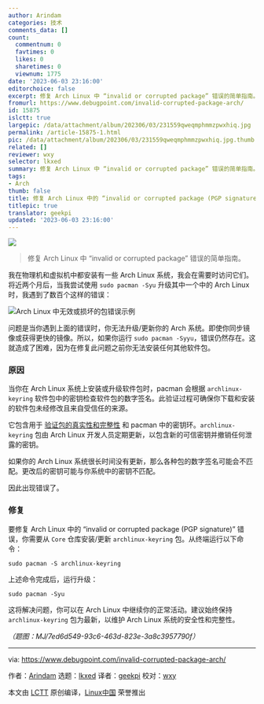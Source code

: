 ```yaml
---
author: Arindam
categories: 技术
comments_data: []
count:
  commentnum: 0
  favtimes: 0
  likes: 0
  sharetimes: 0
  viewnum: 1775
date: '2023-06-03 23:16:00'
editorchoice: false
excerpt: 修复 Arch Linux 中 “invalid or corrupted package” 错误的简单指南。
fromurl: https://www.debugpoint.com/invalid-corrupted-package-arch/
id: 15875
islctt: true
largepic: /data/attachment/album/202306/03/231559qweqmphmmzpwxhiq.jpg
permalink: /article-15875-1.html
pic: /data/attachment/album/202306/03/231559qweqmphmmzpwxhiq.jpg.thumb.jpg
related: []
reviewer: wxy
selector: lkxed
summary: 修复 Arch Linux 中 “invalid or corrupted package” 错误的简单指南。
tags:
- Arch
thumb: false
title: 修复 Arch Linux 中的 “invalid or corrupted package (PGP signature)” 错误
titlepic: true
translator: geekpi
updated: '2023-06-03 23:16:00'
---
```


![](/data/attachment/album/202306/03/231559qweqmphmmzpwxhiq.jpg)



> 
> 修复 Arch Linux 中 “invalid or corrupted package” 错误的简单指南。
> 
> 
> 


我在物理机和虚拟机中都安装有一些 Arch Linux 系统，我会在需要时访问它们。将近两个月后，当我尝试使用 `sudo pacman -Syu` 升级其中一个中的 Arch Linux 时，我遇到了数百个这样的错误：


![Arch Linux 中无效或损坏的包错误示例](/data/attachment/album/202306/03/231712omwmrgegfepeggg4.jpg)


问题是当你遇到上面的错误时，你无法升级/更新你的 Arch 系统。即使你同步镜像或获得更快的镜像。所以，如果你运行 `sudo pacman -Syyu`，错误仍然存在。这就造成了困难，因为在修复此问题之前你无法安装任何其他软件包。


### 原因


当你在 Arch Linux 系统上安装或升级软件包时，pacman 会根据 `archlinux-keyring` 软件包中的密钥检查软件包的数字签名。此验证过程可确保你下载和安装的软件包未经修改且来自受信任的来源。


它包含用于 [验证包的真实性和完整性](https://wiki.archlinux.org/title/Pacman/Package_signing) 和 pacman 中的密钥环。`archlinux-keyring` 包由 Arch Linux 开发人员定期更新，以包含新的可信密钥并撤销任何泄露的密钥。


如果你的 Arch Linux 系统很长时间没有更新，那么各种包的数字签名可能会不匹配。更改后的密钥可能与你系统中的密钥不匹配。


因此出现错误了。


### 修复


要修复 Arch Linux 中的 “invalid or corrupted package (PGP signature)” 错误，你需要从 `Core` 仓库安装/更新 `archlinux-keyring` 包。从终端运行以下命令：



```
sudo pacman -S archlinux-keyring

```

上述命令完成后，运行升级：



```
sudo pacman -Syu

```

这将解决问题，你可以在 Arch Linux 中继续你的正常活动。建议始终保持 `archlinux-keyring` 包为最新，以维护 Arch Linux 系统的安全性和完整性。


*（题图：MJ/7ed6d549-93c6-463d-823e-3a8c3957790f）*




---


via: <https://www.debugpoint.com/invalid-corrupted-package-arch/>


作者：[Arindam](https://www.debugpoint.com/author/admin1/) 选题：[lkxed](https://github.com/lkxed/) 译者：[geekpi](https://github.com/geekpi) 校对：[wxy](https://github.com/wxy)


本文由 [LCTT](https://github.com/LCTT/TranslateProject) 原创编译，[Linux中国](https://linux.cn/) 荣誉推出